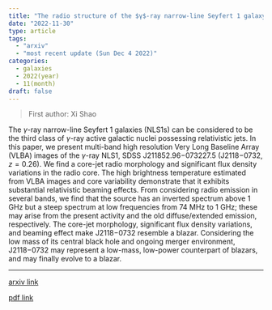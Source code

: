 ```yaml
---
title: "The radio structure of the $γ$-ray narrow-line Seyfert 1 galaxy SDSS J211852.96$-$073227.5"
date: "2022-11-30"
type: article
tags:
  - "arxiv"
  - "most recent update (Sun Dec 4 2022)"
categories:
  - galaxies
  - 2022(year)
  - 11(month)
draft: false
---
```


> First author: Xi Shao

 The $\gamma$-ray narrow-line Seyfert 1 galaxies (NLS1s) can be considered to
be the third class of $\gamma$-ray active galactic nuclei possessing
relativistic jets. In this paper, we present multi-band high resolution Very
Long Baseline Array (VLBA) images of the $\gamma$-ray NLS1, SDSS
J211852.96$-$073227.5 (J2118$-$0732, $z=0.26$). We find a core-jet radio
morphology and significant flux density variations in the radio core. The high
brightness temperature estimated from VLBA images and core variability
demonstrate that it exhibits substantial relativistic beaming effects. From
considering radio emission in several bands, we find that the source has an
inverted spectrum above 1 GHz but a steep spectrum at low frequencies from 74
MHz to 1 GHz; these may arise from the present activity and the old
diffuse/extended emission, respectively. The core-jet morphology, significant
flux density variations, and beaming effect make J2118$-$0732 resemble a
blazar. Considering the low mass of its central black hole and ongoing merger
environment, J2118$-$0732 may represent a low-mass, low-power counterpart of
blazars, and may finally evolve to a blazar.

---
[arxiv link](http://arxiv.org/abs/2211.16705v1)

[pdf link](http://arxiv.org/pdf/2211.16705v1)